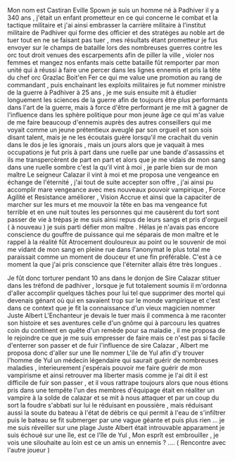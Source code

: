 Mon nom est Castiran Eville Spown je suis un homme né à Padhiver il y a 340 ans , j'était un enfant prometteur en ce qui concerne le combat et la tactique militaire et j'ai ainsi embrasser la carrière militaire à l'institut militaire de Padhiver qui forme des officier et des stratèges au noble art de tuer tout en ne se faisant pas tuer , mes résultats étant prometteur je fus envoyer sur le champs de bataille lors des nombreuses guerres contre les orc tout droit venues des escarpements afin de piller la ville , violer nos femmes et mangez nos enfants mais cette bataille fût remporter par mon unité qui à réussi à faire une percer dans les lignes ennemis et pris la tête du chef orc Grazlac Boit'en Fer ce qui me value une promotion au rang de commandant , puis enchainant les exploits militaires je fut nommer ministre de la guerre à Padhiver à 25 ans , je me suis ensuite mit à étudier longuement les sciences de la guerre afin de toujours être plus performants dans l'art de la guerre, mais à force d'être performant je me mit à gagner de l'influence dans les sphère politique pour mon jeune âge ce qui m'as value de me faire beaucoup d'ennemis auprès des autres conseillers qui me voyait comme un jeune prétentieux aveuglé par son orgueil et son sois disant talent, mais je ne les écoutais guère lorsqu'il me crachait du venin dans le dos je les ignorais , mais un jours alors que je vaquait à mes occupations je fut pris à part dans une ruelle par une bande d'assassins et ils me transpercèrent de part en part et alors que je me vidais de mon sang dans une ruelle sombre c'est la  qu'il vint à moi , je parle bien sur de mon maître Le seigneur Calazar il vint à moi et me proposa une vengeance en échange de l'éternité , j'ai tout de suite accepter son offre , j'ai ainsi pu accomplir mare vengeance avec mes nouveaux pouvoir vampirique , Force Agilité et Resistance améliorer , Vision Accrue et ainsi que la capaciter de marcher sur les murs et me mouvoir la tête en bas ma vengeance fut terrible et en une nuit toutes les personnes qui me causèrent du tort sont passer de vie à trépas je me suis ainsi repus de leurs sangs et pris d'orgueil ( à nouveau ) je suis parti défier mon maître .
Hélas je n'avais pas encore conscience du gouffre de puissance qui me séparais de mon maître et le rappel à la réalité fût Atrocement douloureux au point ou le souvenir de moi me vidant de mon sang en pleine rue dans l'anonymat le plus total me paraissait comme un moment de douceur et une fin préférable. C'est à ce moment la que j'ai pris conscience que l'éterniter allais être très longues .

Je fût donc torturer pendant 10 ans dans le donjon de Sire Calazar stituer dans les tréfond de padhiver , lorsque je fut totalement soumis il m'ordonna d'aller accomplir quelques tâches pour lui tel que supprimer des mortel qui devenais génant où qui en savaient trop sur le monde vampirique et c'est dans ce context que je fit la connaissance d'un vieux magicien nommer Juste Albert L'Enchanteur je devais le tuer mais il commenca à me raconter son histoire et ses aventures celle d'un gnôme qui à parcouru les quatres coin du continent en quête d'un remède pour sa maladie , il me proposa de le rejoindre ce que je me suis empresser de faire mais ce n'est pas si facile d'enterrer son passer et de fuir l'influence de sire Calazar , Albert me proposa donc d'aller sur une Ile nommer L'ile de Yul afin d'y trouver l'homme de Yul un médecin légendaire qui saurait guérir de nombreuses maladies , interieurement j'espérais pouvoir me faire guérir de mon vampirisme et ainsi retrouver ma liberter masis comme je l'ai dit il est difficile de fuir son passer , et il vous rattrape toujours alors que nous étions pris dans une tempête l'un des membres d'équipage était en réaliter un vampire à la solde de calazar et se mit à nous attaquer et par un coup du sort la foudre s'abbati sur lui le réduisant en poussière , mais réduisant aussi la soute du bateau à l'état de débris ce qui permit à l'eau de s'infiltrer puis le bateau se fit submerger par une vague géante et puis plus rien ... je me suis réveiller sur une plage Juste Albert était introuvable apparament je suis échoué sur une île, est ce l'île de Yul , Mon esprît est embrouiller , je vois une silouhaite au loin est ce un amis un ennemis ? .... ( Rencontre avec l'autre joueur ) 
